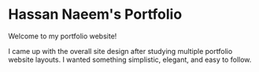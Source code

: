 # Hassan Naeem's Portfolio

Welcome to my portfolio website!

I came up with the overall site design after studying multiple portfolio website layouts. I wanted something simplistic, elegant, and easy to follow.
